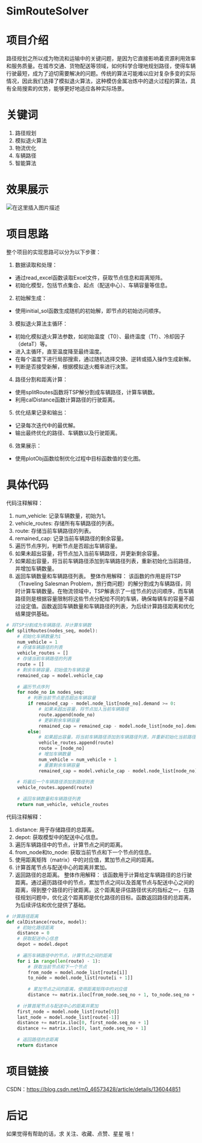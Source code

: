 # SimRouteSolver

# 项目介绍
路径规划之所以成为物流和运输中的关键问题，是因为它直接影响着资源利用效率和服务质量。在城市交通、货物配送等领域，如何科学合理地规划路径，使得车辆行驶最短，成为了迫切需要解决的问题。传统的算法可能难以应对复杂多变的实际情况，因此我们选择了模拟退火算法，这种模仿金属冶炼中的退火过程的算法，具有全局搜索的优势，能够更好地适应各种实际场景。
# 关键词
1. 路径规划
2. 模拟退火算法
3. 物流优化
4. 车辆路径
5. 智能算法
# 效果展示
![在这里插入图片描述](https://img-blog.csdnimg.cn/direct/c4a34605ea0f4209b60c14d2d43caabb.png)

# 项目思路
整个项目的实现思路可以分为以下步骤：
1. 数据读取和处理：
  - 通过read_excel函数读取Excel文件，获取节点信息和距离矩阵。
  - 初始化模型，包括节点集合、起点（配送中心）、车辆容量等信息。
2. 初始解生成：
  - 使用initial_sol函数生成随机的初始解，即节点的初始访问顺序。
3. 模拟退火算法主循环：
  - 初始化模拟退火算法参数，如初始温度（T0）、最终温度（Tf）、冷却因子（detaT）等。
  - 进入主循环，直至温度降至最终温度。
  - 在每个温度下进行局部搜索，通过随机选择交换、逆转或插入操作生成新解。
  - 判断是否接受新解，根据模拟退火概率进行决策。
4. 路径分割和距离计算：
  - 使用splitRoutes函数将TSP解分割成车辆路径，计算车辆数。
  - 利用calDistance函数计算路径的行驶距离。
5. 优化结果记录和输出：
  - 记录每次迭代中的最优解。
  - 输出最终优化的路径、车辆数以及行驶距离。
6. 效果展示：
  - 使用plotObj函数绘制优化过程中目标函数值的变化图。
# 具体代码
代码注释解释：
1. num_vehicle: 记录车辆数量，初始为1。
2. vehicle_routes: 存储所有车辆路径的列表。
3. route: 存储当前车辆路径的列表。
4. remained_cap: 记录当前车辆路径的剩余容量。
5. 遍历节点序列，判断节点是否超出车辆容量。
6. 如果未超出容量，将节点加入当前车辆路径，并更新剩余容量。
7. 如果超出容量，将当前车辆路径添加到车辆路径列表，重新初始化当前路径，并增加车辆数量。
8. 返回车辆数量和车辆路径列表。
整体作用解释：
该函数的作用是将TSP（Traveling Salesman Problem，旅行商问题）的解分割成为车辆路径，同时计算车辆数量。在物流领域中，TSP解表示了一组节点的访问顺序，而车辆路径则是根据容量限制将这些节点分配给不同的车辆，确保每辆车的容量不超过设定值。函数返回车辆数量和车辆路径的列表，为后续计算路径距离和优化结果提供基础。

```python
# 将TSP分割成为车辆路径，并计算车辆数
def splitRoutes(nodes_seq, model):
    # 初始化车辆数量为1
    num_vehicle = 1
    # 存储车辆路径的列表
    vehicle_routes = []
    # 存储当前车辆路径的列表
    route = []
    # 剩余车辆容量，初始值为车辆容量
    remained_cap = model.vehicle_cap
    
    # 遍历节点序列
    for node_no in nodes_seq:
        # 判断当前节点是否超出车辆容量
        if remained_cap - model.node_list[node_no].demand >= 0:
            # 如果未超出容量，将节点加入当前车辆路径
            route.append(node_no)
            # 更新剩余车辆容量
            remained_cap = remained_cap - model.node_list[node_no].demand
        else:
            # 如果超出容量，将当前车辆路径添加到车辆路径列表，并重新初始化当前路径
            vehicle_routes.append(route)
            route = [node_no]
            # 增加车辆数量
            num_vehicle = num_vehicle + 1
            # 重置剩余车辆容量
            remained_cap = model.vehicle_cap - model.node_list[node_no].demand
    
    # 将最后一个车辆路径添加到路径列表
    vehicle_routes.append(route)
    
    # 返回车辆数量和车辆路径列表
    return num_vehicle, vehicle_routes

```
代码注释解释：
1. distance: 用于存储路径的总距离。
2. depot: 获取模型中的配送中心信息。
3. 遍历车辆路径中的节点，计算节点之间的距离。
4. from_node和to_node: 获取当前节点和下一个节点的信息。
5. 使用距离矩阵（matrix）中的对应值，累加节点之间的距离。
6. 计算首尾节点与配送中心的距离并累加。
7. 返回路径的总距离。
整体作用解释：
该函数用于计算给定车辆路径的总行驶距离。通过遍历路径中的节点，累加节点之间以及首尾节点与配送中心之间的距离，得到整个路径的行驶距离。这个距离是评估路径优劣的指标之一，在路径规划问题中，优化这个距离即是优化路径的目标。函数返回路径的总距离，为后续评估和优化提供了基础。

```python
# 计算路径距离
def calDistance(route, model):
    # 初始化路径距离
    distance = 0
    # 获取配送中心信息
    depot = model.depot
    
    # 遍历车辆路径中的节点，计算节点之间的距离
    for i in range(len(route) - 1):
        # 获取当前节点和下一个节点
        from_node = model.node_list[route[i]]
        to_node = model.node_list[route[i + 1]]
        
        # 累加节点之间的距离，使用距离矩阵中的对应值
        distance += matrix.iloc[from_node.seq_no + 1, to_node.seq_no + 1]
    
    # 计算首尾节点与配送中心的距离并累加
    first_node = model.node_list[route[0]]
    last_node = model.node_list[route[-1]]
    distance += matrix.iloc[0, first_node.seq_no + 1]
    distance += matrix.iloc[0, last_node.seq_no + 1]
    
    # 返回路径的总距离
    return distance

```
# 项目链接
CSDN：https://blog.csdn.net/m0_46573428/article/details/136044851
# 后记
如果觉得有帮助的话，求 关注、收藏、点赞、星星 哦！

